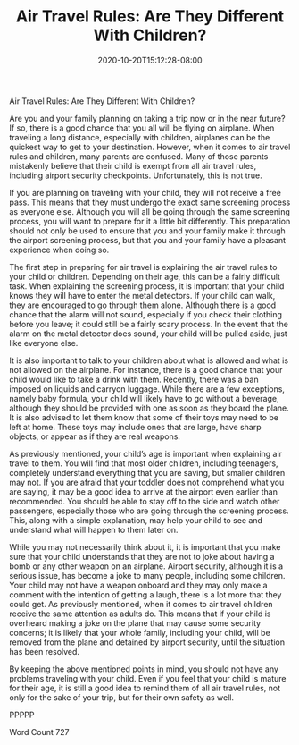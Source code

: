 ﻿---
title: "Air Travel Rules: Are They Different With Children?"
date: 2020-10-20T15:12:28-08:00
description: "New Air Travel Rules Tips for Web Success"
featured_image: "/images/New Air Travel Rules.jpg"
tags: ["New Air Travel Rules"]
---

Air Travel Rules: Are They Different With Children?

Are you and your family planning on taking a trip now or in the near future?  If so, there is a good chance that you all will be flying on airplane.  When traveling a long distance, especially with children, airplanes can be the quickest way to get to your destination.  However, when it comes to air travel rules and children, many parents are confused. Many of those parents mistakenly believe that their child is exempt from all air travel rules, including airport security checkpoints. Unfortunately, this is not true.  

If you are planning on traveling with your child, they will not receive a free pass. This means that they must undergo the exact same screening process as everyone else.  Although you will all be going through the same screening process, you will want to prepare for it a little bit differently. This preparation should not only be used to ensure that you and your family make it through the airport screening process, but that you and your family have a pleasant experience when doing so. 

The first step in preparing for air travel is explaining the air travel rules to your child or children. Depending on their age, this can be a fairly difficult task.  When explaining the screening process, it is important that your child knows they will have to enter the metal detectors.  If your child can walk, they are encouraged to go through them alone.  Although there is a good chance that the alarm will not sound, especially if you check their clothing before you leave; it could still be a fairly scary process.  In the event that the alarm on the metal detector does sound, your child will be pulled aside, just like everyone else.  

It is also important to talk to your children about what is allowed and what is not allowed on the airplane. For instance, there is a good chance that your child would like to take a drink with them. Recently, there was a ban imposed on liquids and carryon luggage.  While there are a few exceptions, namely baby formula, your child will likely have to go without a beverage, although they should be provided with one as soon as they board the plane.  It is also advised to let them know that some of their toys may need to be left at home. These toys may include ones that are large, have sharp objects, or appear as if they are real weapons.  

As previously mentioned, your child’s age is important when explaining air travel to them. You will find that most older children, including teenagers, completely understand everything that you are saving, but smaller children may not.  If you are afraid that your toddler does not comprehend what you are saying, it may be a good idea to arrive at the airport even earlier than recommended.  You should be able to stay off to the side and watch other passengers, especially those who are going through the screening process. This, along with a simple explanation, may help your child to see and understand what will happen to them later on.  

While you may not necessarily think about it, it is important that you make sure that your child understands that they are not to joke about having a bomb or any other weapon on an airplane.  Airport security, although it is a serious issue, has become a joke to many people, including some children. Your child may not have a weapon onboard and they may only make a comment with the intention of getting a laugh, there is a lot more that they could get. As previously mentioned, when it comes to air travel children receive the same attention as adults do. This means that if your child is overheard making a joke on the plane that may cause some security concerns; it is likely that your whole family, including your child, will be removed from the plane and detained by airport security, until the situation has been resolved.  

By keeping the above mentioned points in mind, you should not have any problems traveling with your child.  Even if you feel that your child is mature for their age, it is still a good idea to remind them of all air travel rules, not only for the sake of your trip, but for their own safety as well.

PPPPP

Word Count 727

